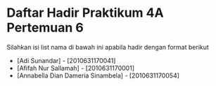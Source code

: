 # Daftar Hadir Praktikum 4A Pertemuan 6
Silahkan isi list nama di bawah ini apabila hadir dengan format berikut

- [Adi Sunandar] - [2010631170041]
- [Afifah Nur Sallamah] - [2010631170001]
- [Annabella Dian Dameria Sinambela] - [2010631170054]
